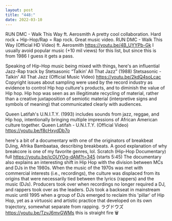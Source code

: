 ```yaml
---
layout: post
title: "448:"
date: 2022-03-10
---
```


RUN DMC - Walk This Way ft. Aerosmith A pretty cool collaboration. Hard rock + Hip-Hop/Rap = Rap rock. Great music video.
 RUN DMC - Walk This Way (Official HD Video) ft. Aerosmith
https://youtu.be/4B_UYYPb-Gk 
I usually avoid popular music (+10 mil views) for this list, but since this is from 1986 I guess it gets a pass.

Speaking of Hip-Hop music being mixed with things, here's an influential Jazz-Rap track by Stetsasonic “Talkin’ All That Jazz” (1988)
 Stetsasonic - Talkin' All That Jazz (Official Music Video)
https://youtu.be/2kdQ4soLcac 
Copyright issues about sampling were used by the record industry as evidence to control Hip hop culture's products, and to diminish the value of Hip hop. Hip hop was seen as an illegitimate recycling of material, rather than a creative juxtaposition of semiotic material (interpretive signs and symbols of meaning) that communicated clearly with audiences.

Queen Latifah's U.N.I.T.Y. (1993) includes sounds from jazz, reggae, and Hip hop, intentionally bringing multiple impressions of African American culture together.
 Queen Latifah - U.N.I.T.Y. (Official Video)
https://youtu.be/f8cHxydDb7o

here's a bit of a documentary with one of the originators of breakbeat DJing, Afrika Bambaataa, describing breakbeats. A good explanation of why breakcore is one of my favorite genres, lol.
 Scratch (Hip-Hop Documentary) full
https://youtu.be/jcOUYOg-dAM?t=345 (starts 5:45) 
The documentary also explains an interesting shift in Hip Hop with the division between MCs and DJs in the 1980s. When the music of the 1970s was met with commercial interests (i.e., recordings), the culture was displaced from its origins that were necessarily tied between the lyrics (rappers) and the music (DJs). Producers took over when recordings no longer required a DJ, and rappers took over as the leaders. DJs took a backseat in mainstream music until 1995 when a group of DJs emerged to reclaim this 'pillar' of Hip Hop, yet as a virtuosic and artistic practice that developed on its own trajectory, somewhat separate from rapping.
 ラグドウズ
https://youtu.be/TzvJ6mvGWMs
this is straight fire 🗑️
